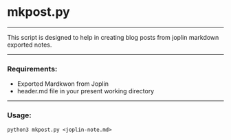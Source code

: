 # mkpost.py
___

This script is designed to help in creating blog posts from joplin markdown exported notes.
___

### Requirements:

* Exported Mardkwon from Joplin
* header.md file in your present working directory

___

### Usage:
`python3 mkpost.py <joplin-note.md>`
